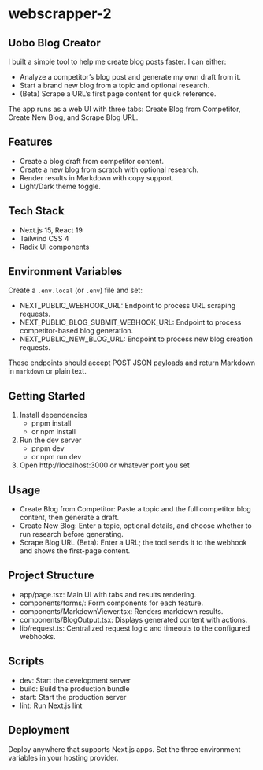 # webscrapper-2

## Uobo Blog Creator

I built a simple tool to help me create blog posts faster. I can either:

- Analyze a competitor’s blog post and generate my own draft from it.
- Start a brand new blog from a topic and optional research.
- (Beta) Scrape a URL’s first page content for quick reference.

The app runs as a web UI with three tabs: Create Blog from Competitor, Create New Blog, and Scrape Blog URL.

## Features

- Create a blog draft from competitor content.
- Create a new blog from scratch with optional research.
- Render results in Markdown with copy support.
- Light/Dark theme toggle.

## Tech Stack

- Next.js 15, React 19
- Tailwind CSS 4
- Radix UI components

## Environment Variables

Create a `.env.local` (or `.env`) file and set:

- NEXT_PUBLIC_WEBHOOK_URL: Endpoint to process URL scraping requests.
- NEXT_PUBLIC_BLOG_SUBMIT_WEBHOOK_URL: Endpoint to process competitor-based blog generation.
- NEXT_PUBLIC_NEW_BLOG_URL: Endpoint to process new blog creation requests.

These endpoints should accept POST JSON payloads and return Markdown in `markdown` or plain text.

## Getting Started

1. Install dependencies
   - pnpm install
   - or npm install
2. Run the dev server
   - pnpm dev
   - or npm run dev
3. Open http://localhost:3000 or whatever port you set

## Usage

- Create Blog from Competitor: Paste a topic and the full competitor blog content, then generate a draft.
- Create New Blog: Enter a topic, optional details, and choose whether to run research before generating.
- Scrape Blog URL (Beta): Enter a URL; the tool sends it to the webhook and shows the first-page content.

## Project Structure

- app/page.tsx: Main UI with tabs and results rendering.
- components/forms/: Form components for each feature.
- components/MarkdownViewer.tsx: Renders markdown results.
- components/BlogOutput.tsx: Displays generated content with actions.
- lib/request.ts: Centralized request logic and timeouts to the configured webhooks.

## Scripts

- dev: Start the development server
- build: Build the production bundle
- start: Start the production server
- lint: Run Next.js lint

## Deployment

Deploy anywhere that supports Next.js apps. Set the three environment variables in your hosting provider.